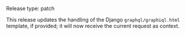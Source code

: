 Release type: patch

This release updates the handling of the Django `graphql/graphiql.html` template, if provided; it will now receive the current request as context.
